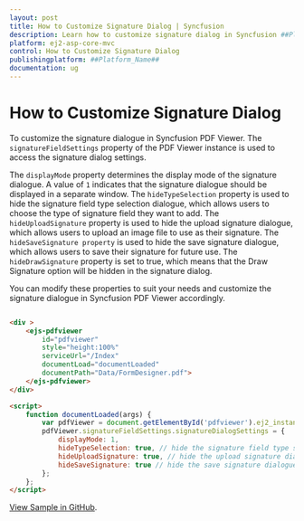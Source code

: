 ```yaml
---
layout: post
title: How to Customize Signature Dialog | Syncfusion
description: Learn how to customize signature dialog in Syncfusion ##Platform_Name## Pdfviewer component of Syncfusion Essential JS 2 and more.
platform: ej2-asp-core-mvc
control: How to Customize Signature Dialog
publishingplatform: ##Platform_Name##
documentation: ug
---
```


# How to Customize Signature Dialog

To customize the signature dialogue in Syncfusion PDF Viewer. The `signatureFieldSettings` property of the PDF Viewer instance is used to access the signature dialog settings.

The `displayMode` property determines the display mode of the signature dialogue. A value of `1` indicates that the signature dialogue should be displayed in a separate window. The `hideTypeSelection` property is used to hide the signature field type selection dialogue, which allows users to choose the type of signature field they want to add. The `hideUploadSignature` property is used to hide the upload signature dialogue, which allows users to upload an image file to use as their signature. The `hideSaveSignature property` is used to hide the save signature dialogue, which allows users to save their signature for future use. The `hideDrawSignature` property is set to true, which means that the Draw Signature option will be hidden in the signature dialog.

You can modify these properties to suit your needs and customize the signature dialogue in Syncfusion PDF Viewer accordingly.

```html

<div >
    <ejs-pdfviewer 
        id="pdfviewer" 
        style="height:100%" 
        serviceUrl="/Index" 
        documentLoad="documentLoaded" 
        documentPath="Data/FormDesigner.pdf">
    </ejs-pdfviewer>
</div>

<script>
    function documentLoaded(args) {
        var pdfViewer = document.getElementById('pdfviewer').ej2_instances[0];
        pdfViewer.signatureFieldSettings.signatureDialogSettings = {
            displayMode: 1,
            hideTypeSelection: true, // hide the signature field type selection dialogue
            hideUploadSignature: true, // hide the upload signature dialogue
            hideSaveSignature: true // hide the save signature dialogue
        };
    };
</script>

```

[View Sample in GitHub]().